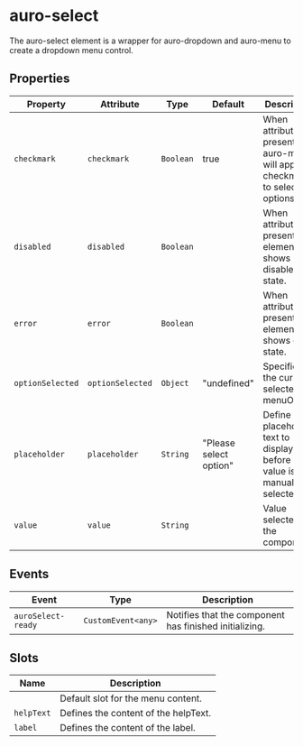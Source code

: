 # auro-select

The auro-select element is a wrapper for auro-dropdown and auro-menu to create a dropdown menu control.

## Properties

| Property         | Attribute        | Type      | Default                | Description                                      |
|------------------|------------------|-----------|------------------------|--------------------------------------------------|
| `checkmark`      | `checkmark`      | `Boolean` | true                   | When attribute is present auro-menu will apply checkmarks to selected options. |
| `disabled`       | `disabled`       | `Boolean` |                        | When attribute is present element shows disabled state. |
| `error`          | `error`          | `Boolean` |                        | When attribute is present element shows error state. |
| `optionSelected` | `optionSelected` | `Object`  | "undefined"            | Specifies the current selected menuOption.       |
| `placeholder`    | `placeholder`    | `String`  | "Please select option" | Define placeholder text to display before a value is manually selected. |
| `value`          | `value`          | `String`  |                        | Value selected for the component.                |

## Events

| Event              | Type               | Description                                      |
|--------------------|--------------------|--------------------------------------------------|
| `auroSelect-ready` | `CustomEvent<any>` | Notifies that the component has finished initializing. |

## Slots

| Name       | Description                          |
|------------|--------------------------------------|
|            | Default slot for the menu content.   |
| `helpText` | Defines the content of the helpText. |
| `label`    | Defines the content of the label.    |
